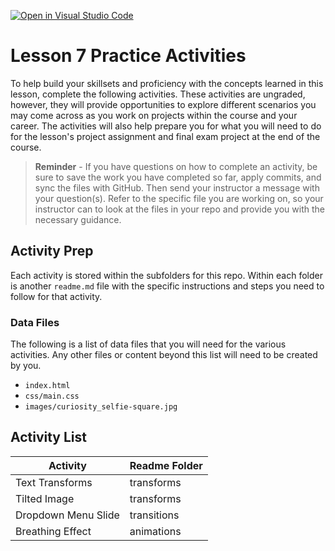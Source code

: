 [![Open in Visual Studio Code](https://classroom.github.com/assets/open-in-vscode-c66648af7eb3fe8bc4f294546bfd86ef473780cde1dea487d3c4ff354943c9ae.svg)](https://classroom.github.com/online_ide?assignment_repo_id=7682974&assignment_repo_type=AssignmentRepo)
# Lesson 7 Practice Activities
To help build your skillsets and proficiency with the concepts learned in this lesson, complete the following activities. These activities are ungraded, however, they will provide opportunities to explore different scenarios you may come across as you work on projects within the course and your career. The activities will also help prepare you for what you will need to do for the lesson's project assignment and final exam project at the end of the course.

> **Reminder** - If you have questions on how to complete an activity, be sure to save the work you have completed so far, apply commits, and sync the files with GitHub. Then send your instructor a message with your question(s). Refer to the specific file you are working on, so your instructor can to look at the files in your repo and provide you with the necessary guidance. 

## Activity Prep
Each activity is stored within the subfolders for this repo. Within each folder is another `readme.md` file with the specific instructions and steps you need to follow for that activity. 

### Data Files
The following is a list of data files that you will need for the various activities. Any other files or content beyond this list will need to be created by you.

* `index.html`
* `css/main.css`
* `images/curiosity_selfie-square.jpg`

## Activity List
Activity | Readme Folder
-------- | ---------
Text Transforms | transforms
Tilted Image | transforms
Dropdown Menu Slide | transitions
Breathing Effect | animations